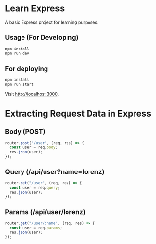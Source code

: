 # Learn Express

A basic Express project for learning purposes.

## Usage (For Developing)

```bash
npm install
npm run dev
```
## For deploying

```bash
npm install
npm run start
```

Visit [http://localhost:3000](http://localhost:3000).

# Extracting Request Data in Express

## Body (POST)

```javascript
router.post("/user", (req, res) => {
  const user = req.body;
  res.json(user);
});
```

## Query (/api/user?name=lorenz)

```javascript
router.get("/user", (req, res) => {
  const user = req.query;
  res.json(user);
});
```

## Params (/api/user/lorenz)

```javascript
router.get("/user/:name", (req, res) => {
  const user = req.params;
  res.json(user);
});
```
